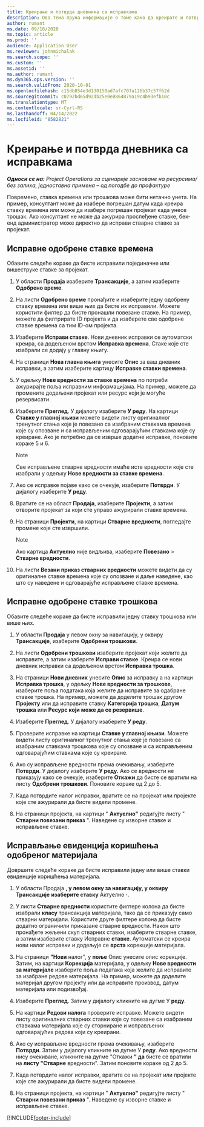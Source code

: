 ```yaml
---
title: Креирање и потврда дневника са исправкама
description: Ова тема пружа информације о томе како да креирате и потврдите дневник са исправкама.
author: rumant
ms.date: 09/18/2020
ms.topic: article
ms.prod: ''
audience: Application User
ms.reviewer: johnmichalak
ms.search.scope: ''
ms.custom: ''
ms.assetid: ''
ms.author: rumant
ms.dyn365.ops.version: ''
ms.search.validFrom: 2020-10-01
ms.openlocfilehash: c15db854e3d130150ad7afc707a126b37c57f62d
ms.sourcegitcommit: c0792bd65d92db25e0e8864879a19c4b93efb10c
ms.translationtype: MT
ms.contentlocale: sr-Cyrl-RS
ms.lasthandoff: 04/14/2022
ms.locfileid: "8582821"
---
```

# <a name="create-and-confirm-correction-journals"></a>Креирање и потврда дневника са исправкама

_**Односи се на:** Project Operations за сценарије засноване на ресурсима/без залиха, једноставна примена – од погодбе до профактуре_

Повремено, ставка времена или трошкова може бити нетачно унета. На пример, консултант може да изабере погрешан датум када креира ставку времена или може да изабере погрешан пројекат када унесе трошак. Ако консултант не може да ажурира прослеђене ставке, бек-енд администратор може директно да исправи стварне ставке за пројекат.

## <a name="correct-approved-time-entries"></a>Исправне одобрене ставке времена     

Обавите следеће кораке да бисте исправили појединачне или вишеструке ставке за пројекат.

1. У области **Продаја** изаберите **Трансакције**, а затим изаберите **Одобрено време**. 

2. На листи **Одобрено време** пронађите и изаберите једну одобрену ставку времена или више њих да бисте их исправили. Можете користити филтер да бисте пронашли повезане ставке. На пример, можете да филтрирате ID пројекта и да изаберете све одобрене ставке времена са тим ID-ом пројекта.

3. Изаберите **Исправи ставке**. Нови дневник исправки се аутоматски креира, са додељеном врстом **Исправка времена**. Стаке које сте изабрали се додају у главну књигу. 

4. На страници **Нова главна књига** унесите **Опис** за ваш дневник исправки, а затим изаберите картицу **Исправке ставки времена**.  

5. У одељку **Нове вредности за ставке времена** по потреби ажурирајте поља исправним информацијама. На пример, можете да промените додељени пројекат или ресурс који је могуће резервисати.

6. Изаберите **Преглед**. У дијалогу изаберите **У реду**. На картици **Ставке у главној књизи** можете видети листу оригиналног тренутног стања које је повезано са изабраним ставкама времена које су опозване и са исправљеним одговарајућим ставкама које су креиране. Ако је потребно да се изврше додатне исправке, поновите кораке 5 и 6. 

    > [!NOTE]
    > Све исправљене стварне вредности имаће исте вредности које сте изабрали у одељку **Нове вредности за ставке времена**.

7. Ако се исправке појаве како се очекује, изаберите **Потврди**. У дијалогу изаберите **У реду**.

8. Вратите се на област **Продаја**, изаберите **Пројекти**, а затим отворите пројекат за који сте управо ажурирали ставке времена. 

9. На страници **Пројекти**, на картици **Стварне вредности**, погледајте промене које сте извршили. 

    > [!NOTE]
    > Ако картица **Актуелно** није видљива, изаберите **Повезано** > **Стварне вредности**.  

10. На листи **Везани приказ стварних вредности** можете видети да су оригиналне ставке времена које су опозване и даље наведене, као што су наведене и одговарајуће исправљене ставке времена. 

 
## <a name="correct-approved-expense-entries"></a>Исправне одобрене ставке трошкова

Обавите следеће кораке да бисте исправили једну ставку трошкова или више њих. 

1. У области **Продаја** у левом окну за навигацију, у оквиру **Трансакције**, изаберите **Одобрени трошкови**.

2. На листи **Одобрени трошкови** изаберите пројекат који желите да исправите, а затим изаберите **Исправи ставке**. Креира се нови дневник исправки са додељеном врстом **Исправка трошка**. 

3. На страници **Нови дневник** унесите **Опис** за исправку а на картици **Исправка трошка**, у одељку **Нове вредности за трошкове**, изаберите поља података која желите да исправите за одабране ставке трошка. На пример, можете да доделите трошак другом **Пројекту** или да исправите ставку **Категорија трошка**, **Датум трошка** или **Ресурс који може да се резервише**.

4. Изаберите **Преглед**. У дијалогу изаберите **У реду**. 

5. Проверите исправке на картици **Ставке у главној књизи**. Можете видети листу оригиналног тренутног стања које је повезано са изабраним ставкама трошкова које су опозване и са исправљеним одговарајућим ставкама које су креиране.

6. Ако су исправљене вредности према очекивању, изаберите **Потврди**. У дијалогу изаберите **У реду.** Ако се вредности не приказују како се очекује, изаберите **Откажи** да бисте се вратили на листу **Одобрени трошкови**. Поновите кораке од 2 до 5. 

7. Када потврдите налог исправки, вратите се на пројекат или пројекте које сте ажурирали да бисте видели промене.

8. На страници пројекта, на картици " **Актуелно"** редигујте листу " **Стварни повезани приказ** ". Наведене су изворне ставке и исправљене ставке.


## <a name="correct-approved-material-usage-logs"></a>Исправљање евиденција коришћења одобреног материјала

Довршите следеће кораке да бисте исправили једну или више ставки евиденције коришћења материјала.

1. У области Продаја **, у левом окну за навигацију, у оквиру Трансакције** **изаберите ставку** Актуелно **·**.

2. У листи **Стварне вредности** користите филтере колона да бисте изабрали **класу** трансакција материјала, тако да се приказују само стварни материјали. Користите друге филтере колона да бисте додатно ограничили приказане стварне вредности. Након што пронађете жељени скуп стварних ставки, изаберите стварне ставке, а затим изаберите ставку Исправне **ставке**. Аутоматски се креира нови налог исправки и додељује се **врста** корекције материјала.

3. На страници **"Нови** налог", у **поље** Опис унесите опис корекције. Затим, на картици **Корекција** материјала, у одељку **Нове вредности за материјале** изаберите поља података која желите да исправите за изабране редове материјала. На пример, можете да доделите материјал другом пројекту или да исправите производ, датум материјала или подизвођај.

4. Изаберите **Преглед**. Затим у дијалогу кликните на дугме У **реду**.

5. На картици **Редови налога** проверите исправке. Можете видети листу оригиналних стварних ставки које су повезане са изабраним ставкама материјала које су сторниране и исправљених одговарајућих редова који су креирани.

6. Ако су исправљене вредности према очекивању, изаберите **Потврди**. Затим у дијалогу кликните на дугме У **реду**. Ако вредности нису очекиване, кликните на дугме "Откажи **" да** бисте се вратили на **листу "Стварне** вредности". Затим поновите кораке од 2 до 5.

7. Када потврдите налог исправки, вратите се на пројекат или пројекте које сте ажурирали да бисте видели промене.

8. На страници пројекта, на картици " **Актуелно"** редигујте листу " **Стварни повезани приказ** ". Наведене су изворне ставке и исправљене ставке.


[!INCLUDE[footer-include](../includes/footer-banner.md)]
